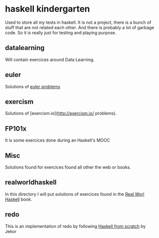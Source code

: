 # haskell kindergarten

Used to store all my tests in haskell. It is not a project, there is a bunch
of stuff that are not related each other. And there is probably a lot of
garbage code. So it is really just for testing and playing purpose.

## datalearning

Will contain exercices around Data Learning.

## euler

Solutions of [euler problems](https://projecteuler.net/)

## exercism

Solutions of [exercism.io](http://exercism.io/ problems).

## FP101x

It is some exercices done during an Haskell's MOOC

## Misc

Solutions found for exercices found all other the web or books.

## realworldhaskell

In this directory I will put solutions of exercices found in the
[Real Worl Haskell](http://book.realworldhaskell.org/) book.

## redo

This is an implementation of redo by following
[Haskell from scratch](https://www.youtube.com/playlist?list=PLxj9UAX4Em-Ij4TKwKvo-SLp-Zbv-hB4B) by Jekor

